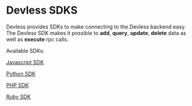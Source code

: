   
# Devless SDKS 
Devless provides SDKs to make connecting to the Devless backend easy.
The Devless SDK makes it possible to **add**, **query**, **update**, **delete** data as well as **execute** rpc calls.

Available SDKs:

<a name="javascript-sdk"></a>
[Javascript SDK](https://github.com/DevlessTeam/DV-JS-SDK/blob/master/README.md)

[Python SDK](https://github.com/DevlessTeam/DV-PY-SDK/blob/master/README.md)

[PHP SDK](https://github.com/DevlessTeam/DV-PHP-SDK/blob/master/README.md)

[Ruby SDK](https://github.com/DevlessTeam/DV-RUBY-SDK/blob/master/README.md)


